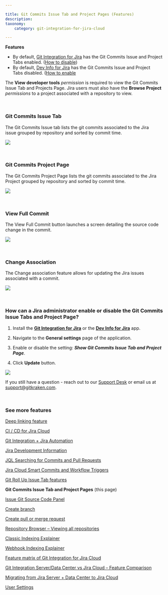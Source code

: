 ```yaml
---

title: Git Commits Issue Tab and Project Pages (Features)
description:
taxonomy:
    category: git-integration-for-jira-cloud

---
```


<!-- FEATURES -->

<div class="bbb-callout bbb--info">
    <div class="irow">
    <div class="ilogobox">
        <span class="logoimg"></span>
    </div>
    <div class="imsgbox">
        <b>Features</b><br>
        <ul>
            <li>
                By default, <a href='https://marketplace.atlassian.com/4984'>Git Integration for Jira</a> has the Git Commits Issue and Project Tabs enabled. (<a href="#how-can-a-jira-administrator-enable-or-disable-the-git-commits-issue-tabs-and-project-page">How to disable</a>)
            </li>
            <li>
                By default, <a href='https://marketplace.atlassian.com/1219270'>Dev Info for Jira</a> has the Git Commits Issue and Project Tabs disabled. (<a href="#how-can-a-jira-administrator-enable-or-disable-the-git-commits-issue-tabs-and-project-page">How to enable</a>
            </li>
        </ul>
    </div>
    </div>
</div>

<div class="bbb-callout bbb--alert">
    <div class="irow">
    <div class="ilogobox">
        <span class="logoimg"></span>
    </div>
    <div class="imsgbox">
        The <b>View developer tools</b> <i>permission</i> is required to view the Git Commits Issue Tab and Projects Page. Jira users must also have the <b>Browse Project</b> <i>permissions</i> to a project associated with a repository to view.
    </div>
    </div>
</div>

&nbsp;

### Git Commits Issue Tab

The Git Commits Issue tab lists the git commits associated to the Jira issue grouped by repository and sorted by commit time.

![](/wp-content/uploads/gij-gitcloud-git-commits-issue-tab-1455.png)

&nbsp;

### Git Commits Project Page

The Git Commits Project Page lists the git commits associated to the Jira Project grouped by repository and sorted by commit time.

![](/wp-content/uploads/gij-gitcloud-git-commits-project-page-1455.png)

&nbsp;

### View Full Commit

The View Full Commit button launches a screen detailing the source code change in the commit.

![](/wp-content/uploads/gij-gitcloud-gitcommits-diff-change-1455.png)

&nbsp;

### Change Association

The Change association feature allows for updating the Jira issues associated with a commit.

![](/wp-content/uploads/gij-git-cloud-change-association-1455.png)

&nbsp;

### How can a Jira administrator enable or disable the Git Commits Issue Tabs and Project Page?

1.  Install the **[Git Integration for Jira](https://marketplace.atlassian.com/4984)** or the **[Dev Info for Jira](https://marketplace.atlassian.com/1219270)** app.

2.  Navigate to the **General settings** page of the application.

3.  Enable or disable the setting: _**Show Git Commits Issue Tab and Project Page**_.

4.  Click **Update** button.

![](/wp-content/uploads/gij-gitcloud-general-settings-git-commits-issue-project-1455.png)

<div class="bbb-callout bbb--info">
    <div class="irow">
    <div class="ilogobox">
        <span class="logoimg"></span>
    </div>
    <div class="imsgbox">
        If you still have a question - reach out to our <a href='https://help.gitkraken.com/git-integration-for-jira-cloud/gij-cloud-contact-support/' target='_blank'>Support Desk</a> or email us at <a href="mailto:support@gitkraken.com">support@gitkraken.com</a>.
    </div>
    </div>
</div>

&nbsp;

### See more features

[Deep linking feature](/git-integration-for-jira-cloud/deeplinking-feature-gij-cloud/)

[CI / CD for Jira Cloud](/git-integration-for-jira-cloud/cicd-getting-started-with-ci-cd-for-jira-gij-cloud/)

[Git Integration + Jira Automation](/git-integration-for-jira-cloud/git-integration-jira-automation-gij-cloud/)

[Jira Development Information](/git-integration-for-jira-cloud/jira-development-information-gij-cloud/)

[JQL Searching for Commits and Pull Requests](/git-integration-for-jira-cloud/jql-searching-for-commits-and-pull-requests-gij-cloud/)

[Jira Cloud Smart Commits and Workflow Triggers](/git-integration-for-jira-cloud/jira-cloud-smart-commits-and-workflow-triggers-gij-cloud/)

[Git Roll Up Issue Tab features](/git-integration-for-jira-cloud/git-roll-up-issue-tab-gij-cloud/)

**Git Commits Issue Tab and Project Pages** (this page)

[Issue Git Source Code Panel](/git-integration-for-jira-cloud/issue-git-source-code-panel-gij-cloud/)

[Create branch](/git-integration-for-jira-cloud/create-branch-gij-cloud/)

[Create pull or merge request](/git-integration-for-jira-cloud/create-pull-or-merge-request-gij-cloud/)

[Repository Browser – Viewing all repositories](/git-integration-for-jira-cloud/repository-browser-viewing-all-repositories-gij-cloud/)

[Classic Indexing Explainer](/git-integration-for-jira-cloud/classic-indexing-explainer-gij-cloud/)

[Webhook Indexing Explainer](/git-integration-for-jira-cloud/webhook-indexing-explainer-gij-cloud/)

[Feature matrix of Git Integration for Jira Cloud](/git-integration-for-jira-cloud/feature-matrix-of-git-integration-for-jira-cloud-gij-cloud/)

[Git Integration Server/Data Center vs Jira Cloud – Feature Comparison](/git-integration-for-jira-cloud/git-integration-server-data-center-vs-jira-cloud-feature-comparison-gij-cloud/)

[Migrating from Jira Server + Data Center to Jira Cloud](/git-integration-for-jira-cloud/migrating-from-jira-server-data-center-to-jira-cloud-gij-cloud/)

[User Settings](/git-integration-for-jira-cloud/user-settings-gij-cloud/)

